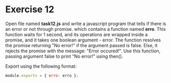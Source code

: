 # Exercise 12

Open file named **task12.js** and write a javascript program that tells if there is an error or not through promise. 
which contains a function named **erro**. 
This function waits for 1 second, and its operations are wrapped inside a promise, 
and it takes one boolean argument - error.
 The function resolves the promise returning "No error!" if the argument passed is false. 
 Else, it rejects the promise with the message: "Error occured!".
Use this function, passing argument false to print "No error!" using then().

Export using the following format:

```js
module.exports = { erro: erro };
```
